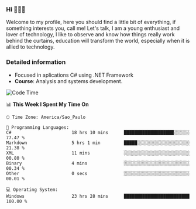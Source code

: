 


### Hi 🙋🏽‍♂️

Welcome to my profile, here you should find a little bit of everything, if something interests you, call me! Let's talk,
I am a young enthusiast and lover of technology, I like to observe and know how things really work behind the curtains, 
education will transform the world, especially when it is allied to technology.

### Detailed information
* Focused in aplications C# using .NET Framework
* **Course**: Analysis and systems development.

<!--START_SECTION:waka-->
![Code Time](http://img.shields.io/badge/Code%20Time-643%20hrs%205%20mins-blue)

📊 **This Week I Spent My Time On** 

```text
🕑︎ Time Zone: America/Sao_Paulo

💬 Programming Languages: 
C#                       18 hrs 10 mins      ███████████████████░░░░░░   77.47 % 
Markdown                 5 hrs 1 min         █████░░░░░░░░░░░░░░░░░░░░   21.38 % 
XML                      11 mins             ░░░░░░░░░░░░░░░░░░░░░░░░░   00.80 % 
Binary                   4 mins              ░░░░░░░░░░░░░░░░░░░░░░░░░   00.34 % 
Other                    0 secs              ░░░░░░░░░░░░░░░░░░░░░░░░░   00.01 % 

💻 Operating System: 
Windows                  23 hrs 28 mins      █████████████████████████   100.00 % 
```


<!--END_SECTION:waka-->


